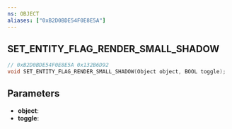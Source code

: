 ```yaml
---
ns: OBJECT
aliases: ["0xB2D0BDE54F0E8E5A"]
---
```

## SET_ENTITY_FLAG_RENDER_SMALL_SHADOW

```c
// 0xB2D0BDE54F0E8E5A 0x132B6D92
void SET_ENTITY_FLAG_RENDER_SMALL_SHADOW(Object object, BOOL toggle);
```


## Parameters
* **object**: 
* **toggle**: 

